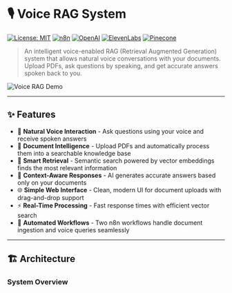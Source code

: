 # 🎙️ Voice RAG System

[![License: MIT](https://img.shields.io/badge/License-MIT-yellow.svg)](https://opensource.org/licenses/MIT)
[![n8n](https://img.shields.io/badge/n8n-Workflow-FF6D5A?logo=n8n)](https://n8n.io)
[![OpenAI](https://img.shields.io/badge/OpenAI-412991?logo=openai&logoColor=white)](https://openai.com)
[![ElevenLabs](https://img.shields.io/badge/ElevenLabs-Voice-4A90E2)](https://elevenlabs.io)
[![Pinecone](https://img.shields.io/badge/Pinecone-Vector_DB-00C896)](https://pinecone.io)

> An intelligent voice-enabled RAG (Retrieval Augmented Generation) system that allows natural voice conversations with your documents. Upload PDFs, ask questions by speaking, and get accurate answers spoken back to you.

![Voice RAG Demo](demo.gif)

---

## ✨ Features

- 🎤 **Natural Voice Interaction** - Ask questions using your voice and receive spoken answers
- 📄 **Document Intelligence** - Upload PDFs and automatically process them into a searchable knowledge base
- 🧠 **Smart Retrieval** - Semantic search powered by vector embeddings finds the most relevant information
- 💬 **Context-Aware Responses** - AI generates accurate answers based only on your documents
- 🌐 **Simple Web Interface** - Clean, modern UI for document uploads with drag-and-drop support
- ⚡ **Real-Time Processing** - Fast response times with efficient vector search
- 🔄 **Automated Workflows** - Two n8n workflows handle document ingestion and voice queries seamlessly

---



## 🏗️ Architecture

### System Overview

